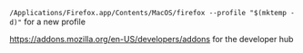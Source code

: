 `/Applications/Firefox.app/Contents/MacOS/firefox --profile "$(mktemp -d)"`
for a new profile

https://addons.mozilla.org/en-US/developers/addons
for the developer hub